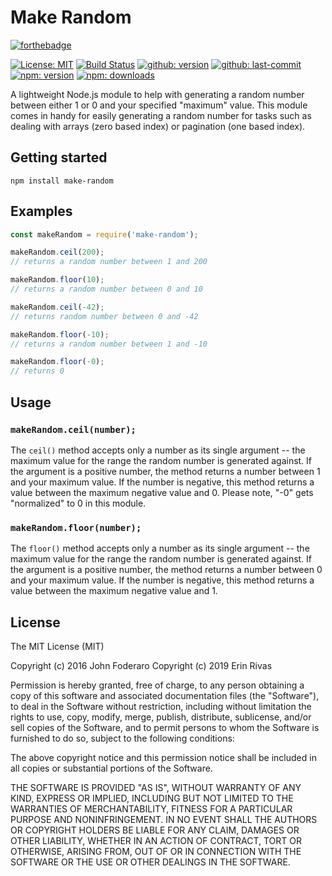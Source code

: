 # Make Random

[![forthebadge](https://forthebadge.com/images/badges/gluten-free.svg)](https://forthebadge.com)

[![License: MIT](https://badgen.net/github/license/karnthis/make-random)](https://opensource.org/licenses/MIT)
[![Build Status](https://travis-ci.com/karnthis/make-random.svg?branch=master)](https://travis-ci.com/karnthis/make-random)
[![github: version](https://badgen.net/github/release/karnthis/make-random)](https://github.com/karnthis/make-random)
[![github: last-commit](https://badgen.net/github/last-commit/karnthis/make-random)](https://github.com/karnthis/make-random)
[![npm: version](https://badgen.net/npm/v/make-random)](https://www.npmjs.com/package/make-random)
[![npm: downloads](https://badgen.net/npm/dt/make-random)](https://www.npmjs.com/package/make-random)

A lightweight Node.js module to help with generating a random number between either 1 or 0 and your specified "maximum" value. This module comes in handy for easily generating a random number for tasks such as dealing with arrays (zero based index) or pagination (one based index).

## Getting started
```shell
npm install make-random
```

## Examples

```javascript
const makeRandom = require('make-random');

makeRandom.ceil(200);
// returns a random number between 1 and 200

makeRandom.floor(10);
// returns a random number between 0 and 10

makeRandom.ceil(-42);
// returns random number between 0 and -42

makeRandom.floor(-10);
// returns a random number between 1 and -10

makeRandom.floor(-0);
// returns 0
```

## Usage

### `makeRandom.ceil(number);`

The `ceil()` method accepts only a number as its single argument -- the maximum value for the range the random number is generated against. If the argument is a positive number, the method returns a number between 1 and your maximum value. If the number is negative, this method returns a value between the maximum negative value and 0. Please note, "-0" gets "normalized" to 0 in this module.

### `makeRandom.floor(number);`

The `floor()` method accepts only a number as its single argument -- the maximum value for the range the random number is generated against. If the argument is a positive number, the method returns a number between 0 and your maximum value. If the number is negative, this method returns a value between the maximum negative value and 1.

## License

The MIT License (MIT)

Copyright (c) 2016 John Foderaro
Copyright (c) 2019 Erin Rivas

Permission is hereby granted, free of charge, to any person obtaining a copy
of this software and associated documentation files (the "Software"), to deal
in the Software without restriction, including without limitation the rights
to use, copy, modify, merge, publish, distribute, sublicense, and/or sell
copies of the Software, and to permit persons to whom the Software is
furnished to do so, subject to the following conditions:

The above copyright notice and this permission notice shall be included in all
copies or substantial portions of the Software.

THE SOFTWARE IS PROVIDED "AS IS", WITHOUT WARRANTY OF ANY KIND, EXPRESS OR
IMPLIED, INCLUDING BUT NOT LIMITED TO THE WARRANTIES OF MERCHANTABILITY,
FITNESS FOR A PARTICULAR PURPOSE AND NONINFRINGEMENT. IN NO EVENT SHALL THE
AUTHORS OR COPYRIGHT HOLDERS BE LIABLE FOR ANY CLAIM, DAMAGES OR OTHER
LIABILITY, WHETHER IN AN ACTION OF CONTRACT, TORT OR OTHERWISE, ARISING FROM,
OUT OF OR IN CONNECTION WITH THE SOFTWARE OR THE USE OR OTHER DEALINGS IN THE
SOFTWARE.
